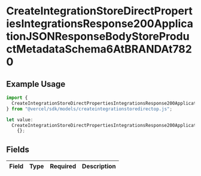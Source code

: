 # CreateIntegrationStoreDirectPropertiesIntegrationsResponse200ApplicationJSONResponseBodyStoreProductMetadataSchema6AtBRANDAt7820

## Example Usage

```typescript
import {
  CreateIntegrationStoreDirectPropertiesIntegrationsResponse200ApplicationJSONResponseBodyStoreProductMetadataSchema6AtBRANDAt7820,
} from "@vercel/sdk/models/createintegrationstoredirectop.js";

let value:
  CreateIntegrationStoreDirectPropertiesIntegrationsResponse200ApplicationJSONResponseBodyStoreProductMetadataSchema6AtBRANDAt7820 =
    {};
```

## Fields

| Field       | Type        | Required    | Description |
| ----------- | ----------- | ----------- | ----------- |